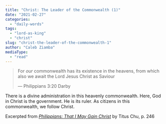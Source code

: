 ```yaml
---
title: "Christ: The Leader of the Commonwealth (1)"
date: "2021-02-27"
categories: 
  - "daily-words"
tags: 
  - "lord-as-king"
  - "christ"
slug: "christ-the-leader-of-the-commonwealth-1"
author: "Caleb Ziamba"
mediaType: 
  - "read"
---
```


> For _our_ commonwealth has its existence in the heavens, from which also we await the Lord Jesus Christ as Saviour
> 
> — Philippians 3:20 Darby

There is a divine administration in this heavenly commonwealth. Here, God in Christ is the government. He is its ruler. As citizens in this commonwealth, we follow Christ.

Excerpted from _[Philippians: That I May Gain Christ](https://www.asweetsavor.org/book-philippians/)_ by Titus Chu, p. 246
